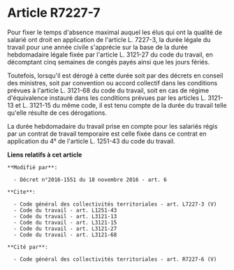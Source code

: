 # Article R7227-7

Pour fixer le temps d'absence maximal auquel les élus qui ont la qualité de salarié ont droit en application de l'article L.
7227-3, la durée légale du travail pour une année civile s'apprécie sur la base de la durée hebdomadaire légale fixée par
l'article L. 3121-27 du code du travail, en décomptant cinq semaines de congés payés ainsi que les jours fériés. 

Toutefois, lorsqu'il est dérogé à cette durée soit par des décrets en conseil des ministres, soit par convention ou accord
collectif dans les conditions prévues à l'article L. 3121-68 du code du travail, soit en cas de régime d'équivalence instauré
dans les conditions prévues par les articles L. 3121-13 et L. 3121-15 du même code, il est tenu compte de la durée du travail
telle qu'elle résulte de ces dérogations. 

La durée hebdomadaire du travail prise en compte pour les salariés régis par un contrat de travail temporaire est celle fixée
dans ce contrat en application du 4° de l'article L. 1251-43 du code du travail.

**Liens relatifs à cet article**

	**Modifié par**:

	  - Décret n°2016-1551 du 18 novembre 2016 - art. 6

	**Cite**:

	  - Code général des collectivités territoriales - art. L7227-3 (V)
	  - Code du travail - art. L1251-43
	  - Code du travail - art. L3121-13
	  - Code du travail - art. L3121-15
	  - Code du travail - art. L3121-27
	  - Code du travail - art. L3121-68

	**Cité par**:

	  - Code général des collectivités territoriales - art. R7227-6 (V)
